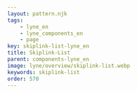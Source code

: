 ```yaml
---
layout: pattern.njk
tags: 
    - lyne_en
    - lyne_components_en
    - page
key: skiplink-list-lyne_en
title: Skiplink-List
parent: components-lyne_en
image: lyne/overview/skiplink-list.webp
keywords: skiplink-list
order: 570
---
```

